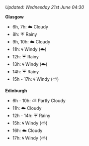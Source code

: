 *Updated: Wednesday 21st June 04:30*

**Glasgow**

* 6h, 7h: :cloud: Cloudy
* 8h: :umbrella: Rainy
* 9h, 10h: :cloud: Cloudy
* 11h: :cyclone: Windy (:cloud:)
* 12h: :umbrella: Rainy
* 13h: :cyclone: Windy (:cloud:)
* 14h: :umbrella: Rainy
* 15h - 17h: :cyclone: Windy (:partly_sunny:)

**Edinburgh**

* 6h - 10h: :partly_sunny: Partly Cloudy
* 11h: :cloud: Cloudy
* 12h - 14h: :umbrella: Rainy
* 15h: :cyclone: Windy (:partly_sunny:)
* 16h: :cloud: Cloudy
* 17h: :cyclone: Windy (:partly_sunny:)
